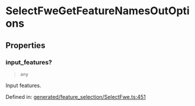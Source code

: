 # SelectFweGetFeatureNamesOutOptions

## Properties

### input\_features?

> `any`

Input features.

Defined in:  [generated/feature\_selection/SelectFwe.ts:451](https://github.com/transitive-bullshit/scikit-learn-ts/blob/b59c1ff/packages/sklearn/src/generated/feature_selection/SelectFwe.ts#L451)
